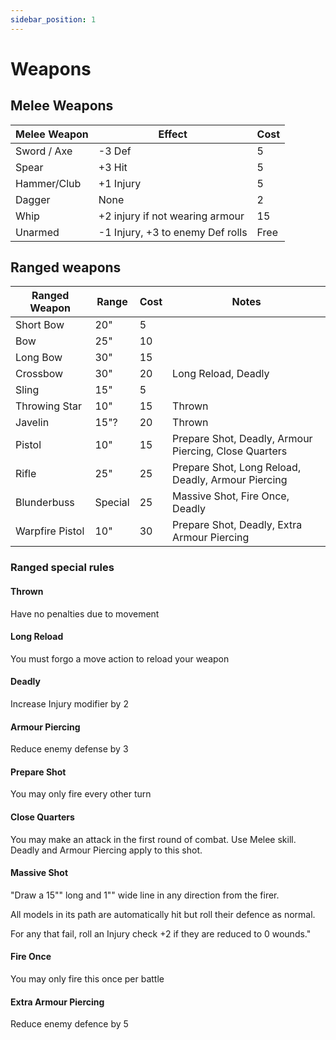 ```yaml
---
sidebar_position: 1
---
```

# Weapons
## Melee Weapons

| Melee Weapon | Effect                           | Cost |
| ------------ | -------------------------------- | ---- |
| Sword / Axe  | -3 Def                           | 5    |
| Spear        | +3 Hit                           | 5    |
| Hammer/Club  | +1 Injury                        | 5    |
| Dagger       | None                             | 2    |
| Whip         | +2 injury if not wearing armour  | 15   |
| Unarmed      | -1 Injury, +3 to enemy Def rolls | Free |

## Ranged weapons

| Ranged Weapon   | Range   | Cost | Notes                                                 |
| --------------- | ------- | ---- | ----------------------------------------------------- |
| Short Bow       | 20"     | 5    |                                                       |
| Bow             | 25"     | 10   |                                                       |
| Long Bow        | 30"     | 15   |                                                       |
| Crossbow        | 30"     | 20   | Long Reload, Deadly                                   |
| Sling           | 15"     | 5    |                                                       |
| Throwing Star   | 10"     | 15   | Thrown                                                |
| Javelin         | 15"?    | 20   | Thrown                                                |
| Pistol          | 10"     | 15   | Prepare Shot, Deadly, Armour Piercing, Close Quarters |
| Rifle           | 25"     | 25   | Prepare Shot, Long Reload, Deadly, Armour Piercing    |
| Blunderbuss     | Special | 25   | Massive Shot, Fire Once, Deadly                       |
| Warpfire Pistol | 10"     | 30   | Prepare Shot, Deadly, Extra Armour Piercing           |

### Ranged special rules

#### Thrown
Have no penalties due to movement
#### Long Reload
You must forgo a move action to reload your weapon
#### Deadly
Increase Injury modifier by 2
#### Armour Piercing
Reduce enemy defense by 3
#### Prepare Shot
You may only fire every other turn
#### Close Quarters
You may make an attack in the first round of combat. Use Melee skill. Deadly and Armour Piercing apply to this shot.
#### Massive Shot
"Draw a 15"" long and 1"" wide line in any direction from the firer.

All models in its path are automatically hit but roll their defence as normal.

For any that fail, roll an Injury check +2 if they are reduced to 0 wounds."
#### Fire Once
You may only fire this once per battle
#### Extra Armour Piercing
Reduce enemy defence by 5
